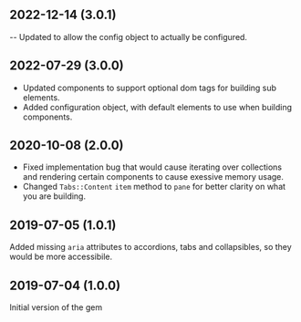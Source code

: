 ## 2022-12-14 (3.0.1)

-- Updated to allow the config object to actually be configured.

## 2022-07-29 (3.0.0)

- Updated components to support optional dom tags for building sub elements.
- Added configuration object, with default elements to use when building components.

## 2020-10-08 (2.0.0)

- Fixed implementation bug that would cause iterating over collections and rendering certain components to cause exessive memory usage.
- Changed `Tabs::Content` `item` method to `pane` for better clarity on what you are building.

## 2019-07-05 (1.0.1)

Added missing `aria` attributes to accordions, tabs and collapsibles, so they would be more accessibile.

## 2019-07-04 (1.0.0)

Initial version of the gem
